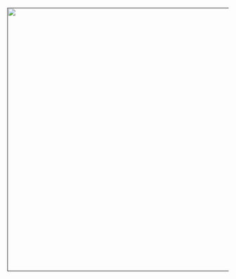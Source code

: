 <a href=""><img src="https://user-images.githubusercontent.com/25395379/205451715-e4e80ffc-d015-4114-867f-7c45e703dc5f.jpg" width="600"></a>

